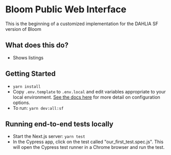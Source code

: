# Bloom Public Web Interface

This is the beginning of a customized implementation for the DAHLIA SF version of Bloom


## What does this do?

- Shows listings

## Getting Started

- `yarn install`
- Copy `.env.template` to `.env.local` and edit variables appropriate to your local environment. [See the docs here](https://nextjs.org/docs/basic-features/environment-variables) for more detail on configuration options.
- To run: `yarn dev:all:sf`

## Running end-to-end tests locally

- Start the Next.js server: `yarn test`
- In the Cypress app, click on the test called "our_first_test.spec.js". This will open the Cypress test runner in a Chrome browser and run the test.
